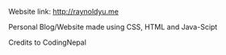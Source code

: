 Website link: http://raynoldyu.me 

Personal Blog/Website made using CSS, HTML and Java-Scipt

Credits to CodingNepal 
